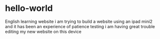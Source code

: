 # hello-world
English learning website 
i am trying to build a website using an ipad mini2 
and it has been an experience of patience testing
i am having great trouble editing my new website on this device

